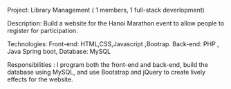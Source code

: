 Project: Library Management ( 1 members, 1 full-stack deverlopment)

Description: Build a website for the Hanoi Marathon event to allow people
to register for participation.

Technologies: Front-end: HTML,CSS,Javascript ,Bootrap. Back-end: PHP ,
Java Spring boot, Database: MySQL

Responsibilities : I program both the front-end and back-end, build the
database using MySQL, and use Bootstrap and jQuery to create lively
effects for the website.
